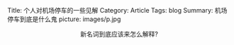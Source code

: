 Title: 个人对机场停车的一些见解
Category: Article
Tags: blog
Summary: 机场停车到底是什么鬼
picture: images/p.jpg


<center>新名词到底应该来怎么解释?</center>
